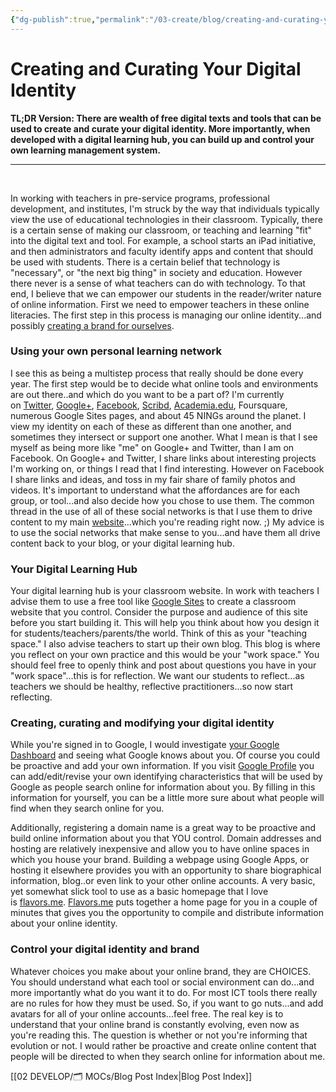```yaml
---
{"dg-publish":true,"permalink":"/03-create/blog/creating-and-curating-your-digital-identity/","title":"Creating and Curating Your Digital Identity","tags":["identity","social-media","social-networking","technology"]}
---
```


# Creating and Curating Your Digital Identity

**TL;DR Version: There are wealth of free digital texts and tools that can be used to create and curate your digital identity. More importantly, when developed with a digital learning hub, you can build up and control your own learning management system.**

* * *

 

In working with teachers in pre-service programs, professional development, and institutes, I'm struck by the way that individuals typically view the use of educational technologies in their classroom. Typically, there is a certain sense of making our classroom, or teaching and learning "fit" into the digital text and tool. For example, a school starts an iPad initiative, and then administrators and faculty identify apps and content that should be used with students. There is a certain belief that technology is "necessary", or "the next big thing" in society and education. However there never is a sense of what teachers can do with technology. To that end, I believe that we can empower our students in the reader/writer nature of online information. First we need to empower teachers in these online literacies. The first step in this process is managing our online identity...and possibly [creating a brand for ourselves](http://lifehacker.com/5531465/establish-and-maintain-your-online-identity).

### Using your own personal learning network

I see this as being a multistep process that really should be done every year. The first step would be to decide what online tools and environments are out there..and which do you want to be a part of? I'm currently on [Twitter](http://twitter.com/#!/wiobyrne), [Google+](https://plus.google.com/111576401886299659895/posts?utm_source=chrome_ntp_icon&utm_medium=chrome_app&utm_campaign=chrome), [Facebook](http://www.facebook.com/wiobyrne), [Scribd](http://www.scribd.com/wiobyrne), [Academia.edu](http://uconn.academia.edu/wiobyrne), Foursquare, numerous Google Sites pages, and about 45 NINGs around the planet. I view my identity on each of these as different than one another, and sometimes they intersect or support one another. What I mean is that I see myself as being more like "me" on Google+ and Twitter, than I am on Facebook. On Google+ and Twitter, I share links about interesting projects I'm working on, or things I read that I find interesting. However on Facebook I share links and ideas, and toss in my fair share of family photos and videos. It's important to understand what the affordances are for each group, or tool...and also decide how you chose to use them. The common thread in the use of all of these social networks is that I use them to drive content to my main [website](http://wiobyrne.com/)...which you're reading right now. ;) My advice is to use the social networks that make sense to you...and have them all drive content back to your blog, or your digital learning hub.

### Your Digital Learning Hub

Your digital learning hub is your classroom website. In work with teachers I advise them to use a free tool like [Google Sites](https://sites.google.com/site/textsandtools/techtutorials/google-sites) to create a classroom website that you control. Consider the purpose and audience of this site before you start building it. This will help you think about how you design it for students/teachers/parents/the world. Think of this as your "teaching space." I also advise teachers to start up their own blog. This blog is where you reflect on your own practice and this would be your "work space." You should feel free to openly think and post about questions you have in your "work space"...this is for reflection. We want our students to reflect...as teachers we should be healthy, reflective practitioners...so now start reflecting.

### Creating, curating and modifying your digital identity

While you're signed in to Google, I would investigate [your Google Dashboard](http://www.speedofcreativity.org/2010-11-18/privacy-sharing-and-your-google-dashboard-gct/) and seeing what Google knows about you. Of course you could be proactive and add your own information. If you visit [Google Profile](http://www.google.com/profiles) you can add/edit/revise your own identifying characteristics that will be used by Google as people search online for information about you. By filling in this information for yourself, you can be a little more sure about what people will find when they search online for you.

Additionally, registering a domain name is a great way to be proactive and build online information about you that YOU control. Domain addresses and hosting are relatively inexpensive and allow you to have online spaces in which you house your brand. Building a webpage using Google Apps, or hosting it elsewhere provides you with an opportunity to share biographical information, blog..or even link to your other online accounts. A very basic, yet somewhat slick tool to use as a basic homepage that I love is [flavors.me](http://flavors.me/). [Flavors.me](http://flavors.me/wiobyrne) puts together a home page for you in a couple of minutes that gives you the opportunity to compile and distribute information about your online identity.

### Control your digital identity and brand

Whatever choices you make about your online brand, they are CHOICES. You should understand what each tool or social environment can do...and more importantly what do you want it to do. For most ICT tools there really are no rules for how they must be used. So, if you want to go nuts...and add avatars for all of your online accounts...feel free. The real key is to understand that your online brand is constantly evolving, even now as you're reading this. The question is whether or not you're informing that evolution or not. I would rather be proactive and create online content that people will be directed to when they search online for information about me.

[[02 DEVELOP/🗂️ MOCs/Blog Post Index\|Blog Post Index]]